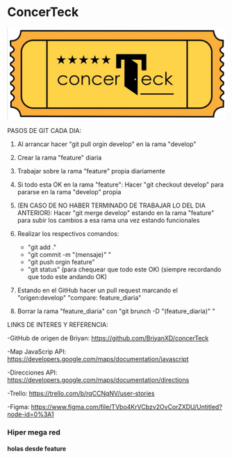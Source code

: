 # ConcerTeck

![Texto alternativo](/concerteck.jpeg)

PASOS DE GIT CADA DIA:

1) Al arrancar hacer "git pull orgin develop" en la rama "develop"

2) Crear la rama "feature" diaria

3) Trabajar sobre la rama "feature" propia diariamente

4) Si todo esta OK en la rama "feature": Hacer "git checkout develop" para pararse en la rama "develop" propia

5) (EN CASO DE NO HABER TERMINADO DE TRABAJAR LO DEL DIA ANTERIOR):
    Hacer "git merge develop" estando en la rama "feature" para subir los cambios a esa rama una vez estando funcionales

6) Realizar los respectivos comandos: 
    - "git add ."
    - "git commit -m "(mensaje)" "
    - "git push orgin feature"
    - "git status" (para chequear que todo este OK)
    (siempre recordando que todo este andando OK)

7) Estando en el GitHub hacer un pull request marcando el "origen:develop" "compare: feature_diaria"

8) Borrar la rama "feature_diaria" con "git brunch -D "(feature_diaria)" "

LINKS DE INTERES Y REFERENCIA:

-GitHub de origen de Briyan: https://github.com/BriyanXD/concerTeck

-Map JavaScrip API: https://developers.google.com/maps/documentation/javascript

-Direcciones API: https://developers.google.com/maps/documentation/directions

-Trello: https://trello.com/b/rqCCNqNV/user-stories

-Figma: https://www.figma.com/file/TVbo4KrVCbzv2OvCorZXDU/Untitled?node-id=0%3A1


### Hiper mega red

#### holas desde feature
